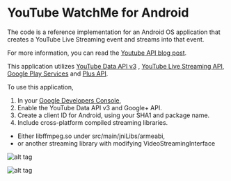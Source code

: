 YouTube WatchMe for Android
===========

The code is a reference implementation for an Android OS application that creates a YouTube Live Streaming event and streams into that event.

For more information, you can read the [Youtube API blog post](http://apiblog.youtube.com/2013/08/heres-my-playlist-so-submit-video-maybe.html).

This application utilizes [YouTube Data API v3](https://developers.google.com/youtube/v3/) , [YouTube Live Streaming API](https://developers.google.com/youtube/v3/live/), [Google Play Services](https://developer.android.com/google/play-services/index.html) and [Plus API](https://developers.google.com/+/mobile/android/Google).

To use this application,

1. In your [Google Developers Console](https://console.developers.google.com),
  1. Enable the YouTube Data API v3 and Google+ API.
  2. Create a client ID for Android, using your SHA1 and package name.
2. Include cross-platform compiled streaming libraries.
  - Either libffmpeg.so under src/main/jniLibs/armeabi,
  - or another streaming library with modifying VideoStreamingInterface

![alt tag](http://i59.tinypic.com/e8spqu.png)

![alt tag](http://i61.tinypic.com/16behq1.png)
